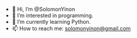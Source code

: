 - 👋 Hi, I’m @SolomonYinon
- 👀 I’m interested in programming.
- 🌱 I’m currently learning Python.
- 📫 How to reach me: solomonyinon@gmail.com

<!---
SolomonYinon/SolomonYinon is a ✨ special ✨ repository because its `README.md` (this file) appears on your GitHub profile.
You can click the Preview link to take a look at your changes.
--->
